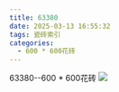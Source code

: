 ```yaml
---
title: 63380
date: 2025-03-13 16:55:32
tags: 瓷砖索引
categories:
  - 600 * 600花砖
---
```


63380--600 * 600花砖
![](/img/ceramic/600_600huazhuan/63380.jpg)